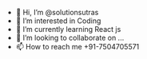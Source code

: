 - 👋 Hi, I’m @solutionsutras
- 👀 I’m interested in Coding
- 🌱 I’m currently learning React js
- 💞️ I’m looking to collaborate on ...
- 📫 How to reach me +91-7504705571

<!---
solutionsutras/solutionsutras is a ✨ special ✨ repository because its `README.md` (this file) appears on your GitHub profile.
You can click the Preview link to take a look at your changes.
--->
